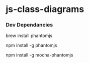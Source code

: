 js-class-diagrams
=================

### Dev Dependancies

brew install phantomjs

npm install -g phantomjs

npm install -g mocha-phantomjs
